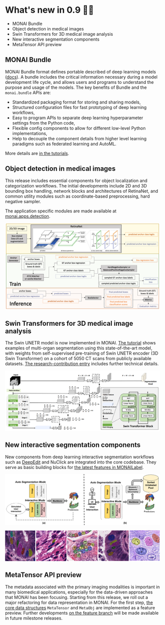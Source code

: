 # What's new in 0.9 🎉🎉

- MONAI Bundle
- Object detection in medical images
- Swin Transformers for 3D medical image analysis
- New interactive segmentation components
- MetaTensor API preview

## MONAI Bundle
MONAI Bundle format defines portable described of deep learning models ([docs](https://docs.monai.io/en/latest/bundle_intro.html)).
A bundle includes the critical information necessary during a model development life cycle, 
and allows users and programs to understand the purpose and usage of the models.
The key benefits of Bundle and the `monai.bundle` APIs are:
- Standardized packaging format for storing and sharing models,
- Structured configuration files for fast prototyping of deep learning workflows,
- Easy to program APIs to separate deep learning hyperparameter settings from the Python code,
- Flexible config components to allow for different low-level Python implementations,
- Help to decouple the component details from higher level learning paradigms such as federated learning and AutoML.

More details are [in the tutorials](https://github.com/Project-MONAI/tutorials/tree/main/modules/bundle).

## Object detection in medical images
This release includes essential components for object localization and categorization workflows.
The initial developments include 2D and 3D bounding box handling, network blocks and architectures of RetinaNet,
and common utility modules such as coordinate-based preprocessing, hard negative sampler.

The application specific modules are made available at
[monai.apps.detection](https://github.com/Project-MONAI/MONAI/tree/dev/monai/apps/detection).

![detection workflow](../images/detection.png)


## Swin Transformers for 3D medical image analysis
The Swin UNETR model is now implemented in MONAI.
[The tutorial](https://github.com/Project-MONAI/tutorials/blob/main/3d_segmentation/swin_unetr_btcv_segmentation_3d.ipynb)
shows examples of multi-organ segmentation using this state-of-the-art model,
with weights from self-supervised pre-training of
Swin UNETR encoder (3D Swin Transformer) on a cohort of 5050 CT scans from publicly available datasets.
[The research-contribution entry](https://github.com/Project-MONAI/research-contributions/tree/main/SwinUNETR)
includes further technical details.

![swin-unetr](../images/swin_unetr.png)

## New interactive segmentation components
New components from deep learning interactive segmentation workflows
such as [DeepEdit](https://github.com/Project-MONAI/tutorials/tree/main/deepedit/ignite)
and NuClick are integrated into the core codebase. They serve as basic building blocks for
[the latest features in MONAILabel](https://github.com/Project-MONAI/MONAILabel).

![deepedit](../images/deepedit.png)

![nuclick](../images/nuclick.png)

## MetaTensor API preview
The metadata associated with the primary imaging modalities is important in many biomedical applications,
especially for the data-driven approaches that MONAI has been focusing.
Starting from this release, we roll out a major refactoring for data representation in MONAI. For the first
step, [the core data structures](https://github.com/Project-MONAI/MONAI/blob/dev/monai/data/meta_tensor.py)
`MetaTensor` and `MetaObj` are implemented as a feature preview.
Further developments [on the feature branch](https://github.com/Project-MONAI/MONAI/tree/feature/MetaTensor)
will be made available in future milestone releases.
